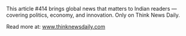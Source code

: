This article #414 brings global news that matters to Indian readers — covering politics, economy, and innovation. Only on Think News Daily.

Read more at: www.thinknewsdaily.com